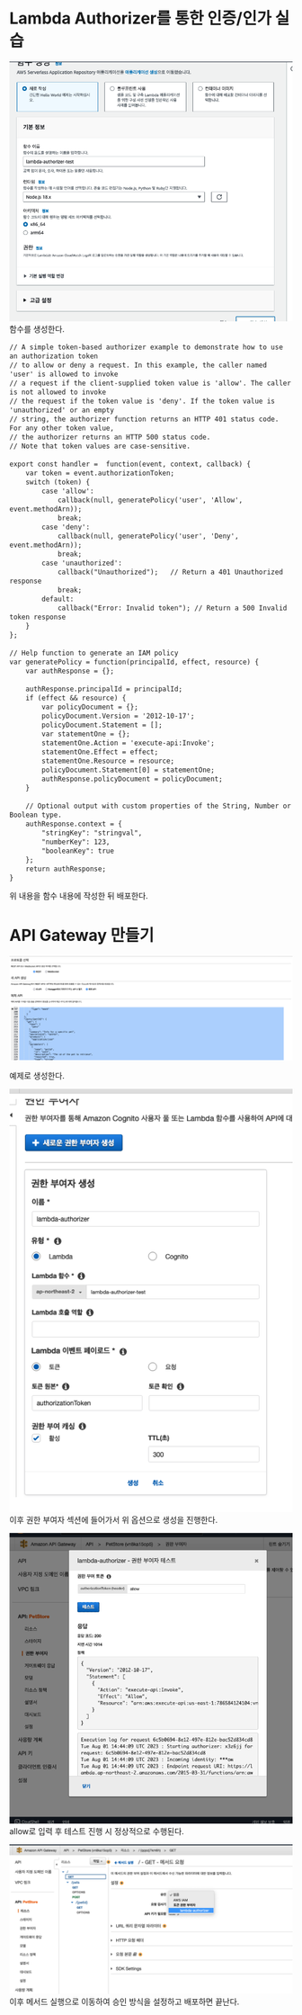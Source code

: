 # Lambda Authorizer를 통한 인증/인가 실습

![](<./image/스크린샷 2023-08-01 오후 11.39.05.png>)
함수를 생성한다.

```
// A simple token-based authorizer example to demonstrate how to use an authorization token 
// to allow or deny a request. In this example, the caller named 'user' is allowed to invoke 
// a request if the client-supplied token value is 'allow'. The caller is not allowed to invoke 
// the request if the token value is 'deny'. If the token value is 'unauthorized' or an empty
// string, the authorizer function returns an HTTP 401 status code. For any other token value, 
// the authorizer returns an HTTP 500 status code. 
// Note that token values are case-sensitive.

export const handler =  function(event, context, callback) {
    var token = event.authorizationToken;
    switch (token) {
        case 'allow':
            callback(null, generatePolicy('user', 'Allow', event.methodArn));
            break;
        case 'deny':
            callback(null, generatePolicy('user', 'Deny', event.methodArn));
            break;
        case 'unauthorized':
            callback("Unauthorized");   // Return a 401 Unauthorized response
            break;
        default:
            callback("Error: Invalid token"); // Return a 500 Invalid token response
    }
};

// Help function to generate an IAM policy
var generatePolicy = function(principalId, effect, resource) {
    var authResponse = {};
    
    authResponse.principalId = principalId;
    if (effect && resource) {
        var policyDocument = {};
        policyDocument.Version = '2012-10-17'; 
        policyDocument.Statement = [];
        var statementOne = {};
        statementOne.Action = 'execute-api:Invoke'; 
        statementOne.Effect = effect;
        statementOne.Resource = resource;
        policyDocument.Statement[0] = statementOne;
        authResponse.policyDocument = policyDocument;
    }
    
    // Optional output with custom properties of the String, Number or Boolean type.
    authResponse.context = {
        "stringKey": "stringval",
        "numberKey": 123,
        "booleanKey": true
    };
    return authResponse;
}
```

위 내용을 함수 내용에 작성한 뒤 배포한다.

# API Gateway 만들기
![](<./image/스크린샷 2023-08-01 오후 11.41.45.png>)

예제로 생성한다.

![](<./image/스크린샷 2023-08-01 오후 11.43.53.png>)
이후 권한 부여자 섹션에 들어가서 위 옵션으로 생성을 진행한다.


![](<./image/스크린샷 2023-08-01 오후 11.44.16.png>)
allow로 입력 후 테스트 진행 시 정상적으로 수행된다.

![](<./image/스크린샷 2023-08-01 오후 11.50.02.png>)
이후 메서드 실행으로 이동하여 승인 방식을 설정하고 배포하면 끝난다.